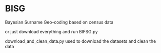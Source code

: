 # BISG
Bayesian Surname Geo-coding based on census data  


or just download everything and run BIFSG.py

download_and_clean_data.py used to download the datasets and clean the data
